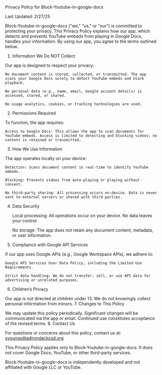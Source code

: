 Privacy Policy for 
Block-Youtube-in-google-docs

Last Updated: 2/27/25


Block-Youtube-in-google-docs ("we," "us," or "our") is committed to protecting your privacy. This Privacy Policy explains how our app, which detects and prevents YouTube embeds from playing in Google Docs, handles your information. By using our app, you agree to the terms outlined below.
1. Information We Do NOT Collect

Our app is designed to respect your privacy:

    No document content is stored, collected, or transmitted. The app scans your Google Docs solely to detect YouTube embeds and block playback.

    No personal data (e.g., name, email, Google account details) is accessed, stored, or shared.

    No usage analytics, cookies, or tracking technologies are used.

2. Permissions Required

To function, the app requires:

    Access to Google Docs: This allows the app to scan documents for YouTube embeds. Access is limited to detecting and blocking videos; no content is retained or transmitted.

3. How We Use Information

The app operates locally on your device:

    Detection: Scans document content in real-time to identify YouTube embeds.

    Blocking: Prevents videos from auto-playing or playing without consent.

    No third-party sharing: All processing occurs on-device. Data is never sent to external servers or shared with third parties.

4. Data Security

    Local processing: All operations occur on your device. No data leaves your control.

    No storage: The app does not retain any document content, metadata, or user information.

5. Compliance with Google API Services

If our app uses Google APIs (e.g., Google Workspace APIs), we adhere to:

    Google API Services User Data Policy, including the Limited Use Requirements.

    Strict data handling: We do not transfer, sell, or use API data for advertising or unrelated purposes.

6. Children’s Privacy

Our app is not directed at children under 13. We do not knowingly collect personal information from minors.
7. Changes to This Policy

We may update this policy periodically. Significant changes will be communicated via the app or email. Continued use constitutes acceptance of the revised terms.
8. Contact Us

For questions or concerns about this policy, contact us at:
syoungs@adirondackcsd.org

This Privacy Policy applies only to Block-Youtube-in-google-docs. It does not cover Google Docs, YouTube, or other third-party services.


Block-Youtube-in-google-docs is independently developed and not affiliated with Google LLC or YouTube.
